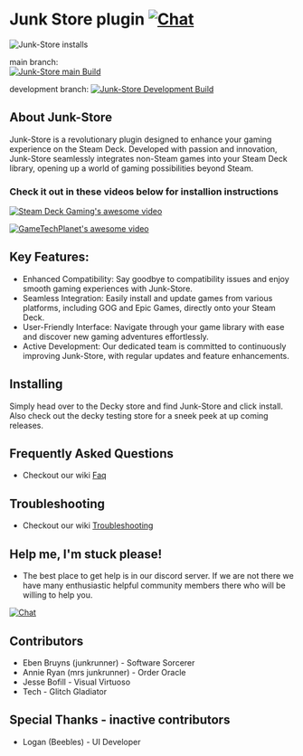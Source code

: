 # Junk Store plugin [![Chat](https://img.shields.io/badge/chat-on%20discord-7289da.svg)](https://discord.gg/Dy7JUNc44A)

![Junk-Store installs](https://img.shields.io/badge/dynamic/json?url=https%3A%2F%2Fplugins.deckbrew.xyz%2Fplugins&query=%24%5B%3F(%40.name%20%3D%3D%20'Junk-Store')%5D.downloads&suffix=%20installs&label=Junk-Store%20Downloads&color=3ea6a3)

main branch:        
[![Junk-Store main Build](https://github.com/ebenbruyns/junkstore/actions/workflows/docker-image.yml/badge.svg)](https://github.com/ebenbruyns/junkstore/actions/workflows/docker-image.yml)

development branch: 
[![Junk-Store Development Build](https://github.com/ebenbruyns/junkstore/actions/workflows/docker-image.yml/badge.svg?branch=development)](https://github.com/ebenbruyns/junkstore/actions/workflows/docker-image.yml)
## About Junk-Store
Junk-Store is a revolutionary plugin designed to enhance your gaming experience on the Steam Deck. Developed with passion and innovation, Junk-Store seamlessly integrates non-Steam games into your Steam Deck library, opening up a world of gaming possibilities beyond Steam.

### Check it out in these videos below for installion instructions

[![Steam Deck Gaming's awesome video](https://i.ytimg.com/vi/u9Z66HMD31Y/hqdefault.jpg)](https://www.youtube.com/watch?v=tgc7yiKtpW0?si=u9Z66HMD31Y)


[![GameTechPlanet's awesome video](https://i.ytimg.com/vi/tgc7yiKtpW0/hqdefault.jpg)](https://www.youtube.com/watch?v=tgc7yiKtpW0?si=6SyGMX_VHHDm0QhV)


## Key Features:
- Enhanced Compatibility: Say goodbye to compatibility issues and enjoy smooth gaming experiences with Junk-Store.
- Seamless Integration: Easily install and update games from various platforms, including GOG and Epic Games, directly onto your Steam Deck.
- User-Friendly Interface: Navigate through your game library with ease and discover new gaming adventures effortlessly.
- Active Development: Our dedicated team is committed to continuously improving Junk-Store, with regular updates and feature enhancements.

## Installing

Simply head over to the Decky store and find Junk-Store and click install. Also check out the decky testing store for a sneek peek at up coming releases.

## Frequently Asked Questions

- Checkout our wiki [Faq](https://github.com/ebenbruyns/junkstore/wiki/FAQ)

## Troubleshooting

- Checkout our wiki [Troubleshooting](https://github.com/ebenbruyns/junkstore/wiki/Troubleshooting)

## Help me, I'm stuck please!

- The best place to get help is in our discord server. If we are not there we have many enthusiastic helpful community members there who will be willing to help you.

[![Chat](https://img.shields.io/badge/chat-on%20discord-7289da.svg)](https://discord.gg/Dy7JUNc44A)



## Contributors
- Eben Bruyns (junkrunner) - Software Sorcerer
- Annie Ryan (mrs junkrunner) - Order Oracle
- Jesse Bofill - Visual Virtuoso
- Tech - Glitch Gladiator
## Special Thanks - inactive contributors
- Logan (Beebles) - UI Developer
